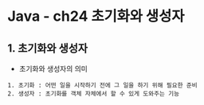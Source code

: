 # Java - ch24 초기화와 생성자

## 1. 초기화와 생성자

* 초기화와 생성자의 의미

```
1. 초기화 : 어떤 일을 시작하기 전에 그 일을 하기 위해 필요한 준비
2. 생성자 : 초기화를 객체 자체에서 할 수 있게 도와주는 기능
```

